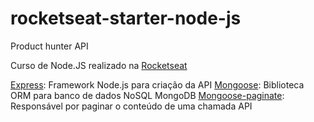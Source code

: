 # rocketseat-starter-node-js
Product hunter API

Curso de Node.JS realizado na [Rocketseat](https://rocketseat.com.br)

[Express](https://expressjs.com): Framework Node.js para criação da API
[Mongoose](https://mongoosejs.com/): Biblioteca ORM para banco de dados NoSQL MongoDB
[Mongoose-paginate](https://www.npmjs.com/package/mongoose-paginate): Responsável por paginar o conteúdo de uma chamada API
